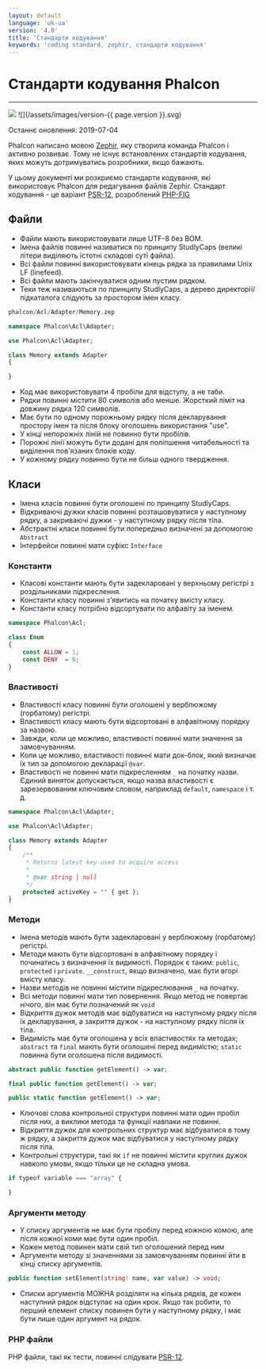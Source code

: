 ```yaml
---
layout: default
language: 'uk-ua'
version: '4.0'
title: 'Стандарти кодування'
keywords: 'coding standard, zephir, стандарти кодування'
---
```


# Стандарти кодування Phalcon

* * *

![](/assets/images/document-status-stable-success.svg) ![](/assets/images/version-{{ page.version }}.svg)

Останнє оновлення: 2019-07-04

Phalcon написано мовою [Zephir](https://zephir-lang.com), яку створила команда Phalcon і активно розвиває. Тому не існує встановлених стандартів кодування, яких можуть дотримуватись розробники, якщо бажають.

У цьому документі ми розкриємо стандарти кодування, які використовує Phalcon для редагування файлів Zephir. Стандарт кодування - це варіант [PSR-12](https://www.php-fig.org/psr/psr-12/), розроблений [PHP-FIG](https://www.php-fig.org/)

## Файли

- Файли мають використовувати лише UTF-8 без BOM.
- Імена файлів повинні називатися по принципу StudlyCaps (великі літери виділяють істотні складові суті файла).
- Всі файли повинні використовувати кінець рядка за правилами Unix LF (linefeed).
- Всі файли мають закінчуватися одним пустим рядком.
- Теки теж називаються по принципу StudlyCaps, а дерево директорії/підкаталога слідують за простором імен класу.

```php
phalcon/Acl/Adapter/Memory.zep
```

```php
namespace Phalcon\Acl\Adapter;

use Phalcon\Acl\Adapter;

class Memory extends Adapter
{

}
```

- Код має використовувати 4 пробіли для відступу, а не таби.
- Рядки повинні містити 80 символів або менше. Жорсткий ліміт на довжину рядка 120 символів.
- Має бути по одному порожньому рядку після декларування простору імен та після блоку оголошень використання "use".
- У кінці непорожніх ліній не повинно бути пробілів.
- Порожні лінії можуть бути додані для поліпшення читабельності та виділення пов'язаних блоків коду.
- У кожному рядку повинно бути не більш одного твердження.

## Класи

- Імена класів повинні бути оголошені по принципу StudlyCaps.
- Відкриваючі дужки класів повинні розташовуватися у наступному рядку, а закриваючі дужки - у наступному рядку після тіла.
- Абстрактні класи повинні бути попередньо визначені за допомогою `Abstract`
- Інтерфейси повинні мати суфікс `Interface`

### Константи

- Класові константи мають бути задекларовані у верхньому регістрі з роздільниками підкреслення.
- Константи класу повинні з'явитись на початку вмісту класу.
- Константи класу потрібно відсортувати по алфавіту за іменем.

```php
namespace Phalcon\Acl;

class Enum
{
    const ALLOW = 1;
    const DENY  = 0;
}
```

### Властивості

- Властивості класу повинні бути оголошені у верблюжому (горбатому) регістрі.
- Властивості класу мають бути відсортовані в алфавітному порядку за назвою.
- Завжди, коли це можливо, властивості повинні мати значення за замовчуванням.
- Коли це можливо, властивості повинні мати док-блок, який визначає їх тип за допомогою декларації `@var`.
- Властивості не повинні мати підкресленням `_` на початку назви. Єдиний виняток допускається, якщо назва властивості є зарезервованим ключовим словом, наприклад `default`, `namespace` і т. д.

```php
namespace Phalcon\Acl\Adapter;

use Phalcon\Acl\Adapter;

class Memory extends Adapter
{
    /**
     * Returns latest key used to acquire access
     *
     * @var string | null
     */
    protected activeKey = "" { get };
}
```

### Методи

- Імена методів мають бути задекларовані у верблюжому (горбатому) регістрі.
- Методи мають бути відсортовані в алфавітному порядку і починатись з визначення їх видимості. Порядок є таким: `public`, `protected` і `private`. `__construct`, якщо визначено, має бути вгорі вмісту класу.
- Назви методів не повинні містити підкреслювання `_` на початку.
- Всі методи повинні мати тип повернення. Якщо метод не повертає нічого, він має бути позначений як `void`
- Відкриття дужок методів має відбуватися на наступному рядку після їх декларування, а закриття дужок - на наступному рядку після їх тіла.
- Видимість має бути оголошена у всіх властивостях та методах; `abstract` та `final` мають бути оголошені перед видимістю; `static` повинна бути оголошена після видимості.

```php
abstract public function getElement() -> var;

final public function getElement() -> var;

public static function getElement() -> var;
```

- Ключові слова контрольної структури повинні мати один пробіл після них, а виклики метода та функції навпаки не повинні.
- Відкриття дужок для контрольних структур має відбуватися в тому ж рядку, а закриття дужок має відбуватися у наступному рядку після тіла.
- Контрольні структури, такі як `if` не повинні містити круглих дужок навколо умови, якщо тільки це не складна умова.

```php
if typeof variable === "array" {

}
```

### Аргументи методу

- У списку аргументів не має бути пробілу перед кожною комою, але після кожної коми має бути один пробіл.
- Кожен метод повинен мати свій тип оголошений перед ним
- Аргументи методу зі значеннями за замовчуванням повинні йти в кінці списку аргументів.

```php
public function setElement(string! name, var value) -> void;
```

- Списки аргументів МОЖНА розділяти на кілька рядків, де кожен наступний рядок відступає на один крок. Якщо так робити, то перший елемент списку повинен бути у наступному рядку, і має бути лише один аргумент на рядок.

### PHP файли

PHP файли, такі як тести, повинні слідувати [PSR-12](https://www.php-fig.org/psr/psr-12/).